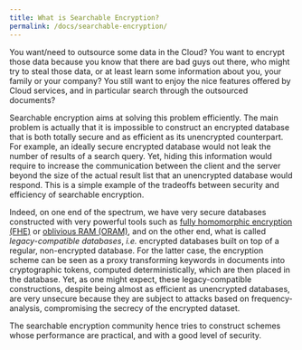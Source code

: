 ```yaml
---
title: What is Searchable Encryption?
permalink: /docs/searchable-encryption/
---
```


You want/need to outsource some data in the Cloud?
You want to encrypt those data because you know that there are bad guys out there, who might try to steal those data, or at least learn some information about you, your family or your company?
You still want to enjoy the nice features offered by Cloud services, and in particular search through the outsourced documents?

Searchable encryption aims at solving this problem efficiently.
The main problem is actually that it is impossible to construct an encrypted database that is both totally secure and as efficient as its unencrypted counterpart. 
For example, an ideally secure encrypted database would not leak the number of results of a search query. Yet, hiding this information would require to increase the communication between the client and the server beyond the size of the actual result list that an unencrypted database would respond.
This is a simple example of the tradeoffs between security and efficiency of searchable encryption.


Indeed, on one end of the spectrum, we have very secure databases constructed with very powerful tools such as [fully homomorphic encryption (FHE)](https://en.wikipedia.org/wiki/Homomorphic_encryption#Fully_homomorphic_encryption) or [oblivious RAM (ORAM)](https://en.wikipedia.org/wiki/Oblivious_ram), and on the other end, what is called *legacy-compatible databases*, *i.e.* encrypted databases built on top of a regular, non-encrypted database.
For the latter case, the encryption scheme can be seen as a proxy transforming keywords in documents into cryptographic tokens, computed deterministically, which are then placed in the database.
Yet, as one might expect, these legacy-compatible constructions, despite being almost as efficient as unencrypted databases, are very unsecure because they are subject to attacks based on frequency-analysis, compromising the secrecy of the encrypted dataset.


The searchable encryption community hence tries to construct schemes whose performance are practical, and with a good level of security.